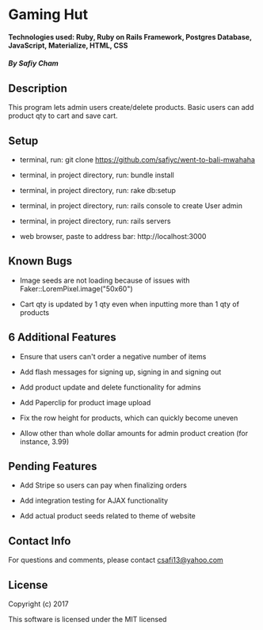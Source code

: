 # Gaming Hut

#### Technologies used: Ruby, Ruby on Rails Framework, Postgres Database, JavaScript, Materialize, HTML, CSS

##### By Safiy Cham

## Description

This program lets admin users create/delete products. Basic users can add product qty to cart and save cart.

## Setup

* terminal, run: git clone https://github.com/safiyc/went-to-bali-mwahaha

* terminal, in project directory, run: bundle install

* terminal, in project directory, run: rake db:setup

* terminal, in project directory, run: rails console to create User admin

* terminal, in project directory, run: rails servers

* web browser, paste to address bar: http://localhost:3000

## Known Bugs

* Image seeds are not loading because of issues with Faker::LoremPixel.image("50x60")

* Cart qty is updated by 1 qty even when inputting more than 1 qty of products

## 6 Additional Features

* Ensure that users can't order a negative number of items

* Add flash messages for signing up, signing in and signing out

* Add product update and delete functionality for admins

* Add Paperclip for product image upload

* Fix the row height for products, which can quickly become uneven

* Allow other than whole dollar amounts for admin product creation (for instance, 3.99)

## Pending Features

* Add Stripe so users can pay when finalizing orders

* Add integration testing for AJAX functionality

* Add actual product seeds related to theme of website

## Contact Info

For questions and comments, please contact csafi13@yahoo.com

## License

Copyright (c) 2017

This software is licensed under the MIT licensed

